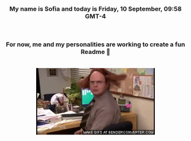 


<div align="center">
<h3 >My name is Sofia and today is Friday, 10 September, 09:58 GMT-4</h3><br>
<h3 >For now, me and my personalities are working to create a fun Readme 👋
</h3><br>
<img src='img/dwight.gif' alt='working...'/>
</div>
